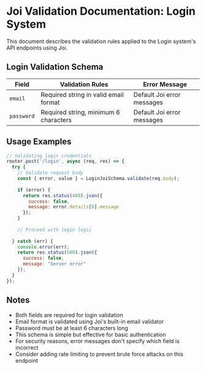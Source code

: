 # Joi Validation Documentation: Login System

This document describes the validation rules applied to the Login system's API endpoints using Joi.

## Login Validation Schema

| Field | Validation Rules | Error Message |
|-------|------------------|---------------|
| `email` | Required string in valid email format | Default Joi error messages |
| `password` | Required string, minimum 6 characters | Default Joi error messages |

## Usage Examples

```javascript
// Validating login credentials
router.post('/login', async (req, res) => {
  try {
    // Validate request body
    const { error, value } = LoginJoiSchema.validate(req.body);
    
    if (error) {
      return res.status(400).json({
        success: false,
        message: error.details[0].message
      });
    }
    
    // Proceed with login logic
    
  } catch (err) {
    console.error(err);
    return res.status(500).json({
      success: false,
      message: "Server error"
    });
  }
});
```

## Notes

- Both fields are required for login validation
- Email format is validated using Joi's built-in email validator
- Password must be at least 6 characters long
- This schema is simple but effective for basic authentication
- For security reasons, error messages don't specify which field is incorrect
- Consider adding rate limiting to prevent brute force attacks on this endpoint